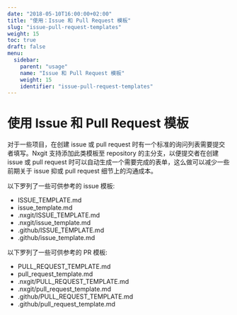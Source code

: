 ```yaml
---
date: "2018-05-10T16:00:00+02:00"
title: "使用：Issue 和 Pull Request 模板"
slug: "issue-pull-request-templates"
weight: 15
toc: true
draft: false
menu:
  sidebar:
    parent: "usage"
    name: "Issue 和 Pull Request 模板"
    weight: 15
    identifier: "issue-pull-request-templates"
---
```


# 使用 Issue 和 Pull Request 模板

对于一些项目，在创建 issue 或 pull request 时有一个标准的询问列表需要提交者填写。Nxgit 支持添加此类模板至 repository 的主分支，以便提交者在创建 issue 或 pull request 时可以自动生成一个需要完成的表单，这么做可以减少一些前期关于 issue 抑或 pull request 细节上的沟通成本。

以下罗列了一些可供参考的 issue 模板:

* ISSUE_TEMPLATE.md
* issue_template.md
* .nxgit/ISSUE_TEMPLATE.md
* .nxgit/issue_template.md
* .github/ISSUE_TEMPLATE.md
* .github/issue_template.md


以下罗列了一些可供参考的 PR 模板:

* PULL_REQUEST_TEMPLATE.md
* pull_request_template.md
* .nxgit/PULL_REQUEST_TEMPLATE.md
* .nxgit/pull_request_template.md
* .github/PULL_REQUEST_TEMPLATE.md
* .github/pull_request_template.md
